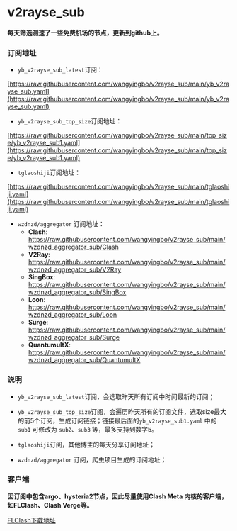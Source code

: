 # v2rayse_sub



**每天筛选测速了一些免费机场的节点，更新到github上。**


### 订阅地址

- `yb_v2rayse_sub_latest`订阅：

[https://raw.githubusercontent.com/wangyingbo/v2rayse_sub/main/yb_v2rayse_sub.yaml](https://raw.githubusercontent.com/wangyingbo/v2rayse_sub/main/yb_v2rayse_sub.yaml)

- `yb_v2rayse_sub_top_size`订阅地址：

[https://raw.githubusercontent.com/wangyingbo/v2rayse_sub/main/top_size/yb_v2rayse_sub1.yaml](https://raw.githubusercontent.com/wangyingbo/v2rayse_sub/main/top_size/yb_v2rayse_sub1.yaml)

- `tglaoshiji`订阅地址：

[https://raw.githubusercontent.com/wangyingbo/v2rayse_sub/main/tglaoshiji.yaml](https://raw.githubusercontent.com/wangyingbo/v2rayse_sub/main/tglaoshiji.yaml)

<!--
- [wzdnzd/aggregator](https://github.com/wzdnzd/aggregator?tab=readme-ov-file#%E4%BD%BF%E7%94%A8%E6%96%B9%E6%B3%95) 订阅地址：
	- **Clash**: [https://imperialb.in/r/guuxbjhm](https://imperialb.in/r/guuxbjhm)
	- **V2Ray**: [https://imperialb.in/r/xcsrzcfa](https://imperialb.in/r/xcsrzcfa)
	- **SingBox**: [https://imperialb.in/r/zedmtggy](https://imperialb.in/r/zedmtggy)
	- **Loon**: [https://imperialb.in/r/edbaufm0](https://imperialb.in/r/edbaufm0)
	- **Surge**: [https://imperialb.in/r/gbefuchp](https://imperialb.in/r/gbefuchp)
	- **QuantumultX**: [https://imperialb.in/r/qvorfkrq](https://imperialb.in/r/qvorfkrq)
-->

- `wzdnzd/aggregator` 订阅地址：
	- **Clash**: https://raw.githubusercontent.com/wangyingbo/v2rayse_sub/main/wzdnzd_aggregator_sub/Clash
	- **V2Ray**: https://raw.githubusercontent.com/wangyingbo/v2rayse_sub/main/wzdnzd_aggregator_sub/V2Ray
	- **SingBox**: https://raw.githubusercontent.com/wangyingbo/v2rayse_sub/main/wzdnzd_aggregator_sub/SingBox
	- **Loon**: https://raw.githubusercontent.com/wangyingbo/v2rayse_sub/main/wzdnzd_aggregator_sub/Loon
	- **Surge**: https://raw.githubusercontent.com/wangyingbo/v2rayse_sub/main/wzdnzd_aggregator_sub/Surge
	- **QuantumultX**: https://raw.githubusercontent.com/wangyingbo/v2rayse_sub/main/wzdnzd_aggregator_sub/QuantumultX

### 说明

- `yb_v2rayse_sub_latest`订阅，会选取昨天所有订阅中时间最新的订阅；

- `yb_v2rayse_sub_top_size`订阅，会遍历昨天所有的订阅文件，选取size最大的前5个订阅，生成订阅链接；链接最后面的`yb_v2rayse_sub1.yaml` 中的 `sub1` 可修改为 `sub2`、`sub3` 等，最多支持到数字5。

- `tglaoshiji`订阅，其他博主的每天分享订阅地址；

- `wzdnzd/aggregator` 订阅，爬虫项目生成的订阅地址；

### 客户端

**因订阅中包含argo、hysteria2节点，因此尽量使用Clash Meta 内核的客户端，如FLClash、Clash Verge等。**

[FLClash下载地址](https://github.com/chen08209/FlClash/blob/main/README_zh_CN.md)
